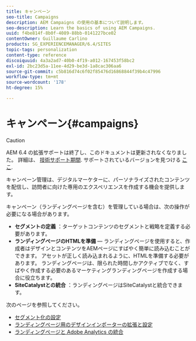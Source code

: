 ```yaml
---
title: キャンペーン
seo-title: Campaigns
description: AEM Campaigns の使用の基本について説明します。
seo-description: Learn the basics of using AEM Campaigns.
uuid: f4be814f-8b0f-4089-88bb-0141227bce02
contentOwner: Guillaume Carlino
products: SG_EXPERIENCEMANAGER/6.4/SITES
topic-tags: personalization
content-type: reference
discoiquuid: 4a3a2ad7-40b0-4f19-a012-167453f58bc2
exl-id: 2bc23d5a-11ee-4d29-be3d-1a8cac306aa6
source-git-commit: c5b816d74c6f02f85476d16868844f39b4c47996
workflow-type: tm+mt
source-wordcount: '178'
ht-degree: 15%

---
```


# キャンペーン{#campaigns}

>[!CAUTION]
>
>AEM 6.4 の拡張サポートは終了し、このドキュメントは更新されなくなりました。 詳細は、 [技術サポート期間](https://helpx.adobe.com/jp/support/programs/eol-matrix.html). サポートされているバージョンを見つける [ここ](https://experienceleague.adobe.com/docs/?lang=ja).

キャンペーン管理は、デジタルマーケターに、パーソナライズされたコンテンツを配信し、訪問者に向けた専用のエクスペリエンスを作成する機会を提供します。

キャンペーン（ランディングページを含む）を管理している場合は、次の操作が必要になる場合があります。

* **セグメントの定義** ：ターゲットコンテンツのセグメントと戦略を定義する必要があります。
* **ランディングページのHTMLを準備**  — ランディングページを使用すると、作成者はデザインとコンテンツをAEMページにすばやく簡単に読み込むことができます。 アセットが正しく読み込まれるように、HTMLを準備する必要があります。 ランディングページは、限られた時間しかアクティブでなく、すばやく作成する必要のあるマーケティングランディングページを作成する場合に役立ちます。
* **SiteCatalystとの統合** ：ランディングページはSiteCatalystと統合できます。

次のページを参照してください。

* [セグメント化の設定](/help/sites-administering/campaign-segmentation.md)
* [ランディングページ用のデザインインポーターの拡張と設定](/help/sites-administering/extending-the-design-importer-for-landingpages.md)
* [ランディングページと Adobe Analytics の統合](/help/sites-administering/integrating-landing-pages-with-adobe-analytics.md)
